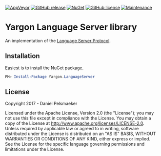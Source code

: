 [![AppVeyor](https://img.shields.io/appveyor/ci/Virtlink/yargon-langserv.svg)](https://ci.appveyor.com/project/Virtlink/yargon-langserv)
[![GitHub release](https://img.shields.io/github/release/Cyberlect/yargon-langserv.svg)](https://github.com/Cyberlect/yargon-langserv/releases)
[![NuGet](https://img.shields.io/nuget/v/Yargon.LanguageServer.svg)](https://www.nuget.org/packages/Yargon.LanguageServer/)
[![GitHub license](https://img.shields.io/github/license/Cyberlect/yargon-langserv.svg)](http://www.apache.org/licenses/LICENSE-2.0)
[![Maintenance](https://img.shields.io/maintenance/yes/2017.svg)](https://github.com/Cyberlect/yargon-langserv/commits/master)

# Yargon Language Server library
An implementation of the [Language Server Protocol](https://github.com/Microsoft/language-server-protocol).

## Installation
Easiest is to install the NuGet package.

```PowerShell
PM> Install-Package Yargon.LanguageServer
```

## License
Copyright 2017 - Daniel Pelsmaeker

Licensed under the Apache License, Version 2.0 (the "License"); you may not use this file except in compliance with the License. You may obtain a copy of the License at <http://www.apache.org/licenses/LICENSE-2.0>. Unless required by applicable law or agreed to in writing, software distributed under the License is distributed on an "AS IS" BASIS, WITHOUT WARRANTIES OR CONDITIONS OF ANY KIND, either express or implied. See the License for the specific language governing permissions and limitations under the License.
